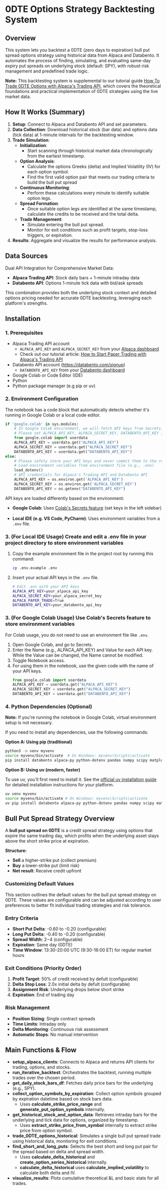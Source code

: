 # 0DTE Options Strategy Backtesting System

## Overview
This system lets you backtest a 0DTE (zero days to expiration) bull put spread options strategy using historical data from Alpaca and Databento. It automates the process of finding, simulating, and evaluating same-day expiry put spreads on underlying stock (default: SPY), with robust risk management and predefined trade logic.

**Note:** This backtesting system is supplemental to our tutorial guide [How To Trade 0DTE Options with Alpaca's Trading API](https://alpaca.markets/learn/how-to-trade-0dte-options-on-alpaca), which covers the theoretical foundations and practical implementation of 0DTE strategies using the live market data.



## How It Works (Summary)
1. **Setup**: Connect to Alpaca and Databento API and set parameters.
2. **Data Collection**: Download historical stock (bar data) and options data (tick data) at 1-minute intervals for the backtesting window.
3. **Trade Simulation**:
   - **Initialization**: 
     - Start scanning through historical market data chronologically from the earliest timestamp.
   - **Option Analysis**:
     - Calculate the options Greeks (delta) and Implied Volatility (IV) for each option symbol.
     - Find the first valid option pair that meets our trading criteria to build the bull put spread
   - **Continuous Monitoring**:
     - Perform these calculations every minute to identify suitable option legs.
   - **Spread Formation**:
     - Once suitable option legs are identified at the same timestamp, calculate the credits to be received and the total delta.
   - **Trade Management**:
     - Simulate entering the bull put spread.
     - Monitor for exit conditions such as profit targets, stop-loss triggers, or expiration.
4. **Results**: Aggregate and visualize the results for performance analysis.

## Data Sources

Dual API Integration for Comprehensive Market Data:
- **Alpaca Trading API**: Stock daily bars + 1-minute intraday data
- **Databento API**: Options 1-minute tick data with bid/ask spreads

This combination provides both the underlying stock context and detailed options pricing needed for accurate 0DTE backtesting, leveraging each platform's strengths.

## Installation
### 1. Prerequisites
- Alpaca Trading API account
  - `ALPACA_API_KEY` and `ALPACA_SECRET_KEY` from your [Alpaca dashboard](https://app.alpaca.markets/dashboard/overview)
  - Check out our tutorial article: [How to Start Paper Trading with Alpaca's Trading API](https://alpaca.markets/learn/start-paper-trading?ref=alpaca.markets)
- Databento API account (https://databento.com/signup)
  - `DATABENTO_API_KEY` from your [Databento dashboard](https://databento.com/portal/keys)
- Google Colab or Code Editor (IDE)
- Python
- Python package manager (e.g pip or uv)

### 2. Environment Configuration

The notebook has a code block that automatically detects whether it's running in Google Colab or a local code editor.

  ```python
  if 'google.colab' in sys.modules:
      # In Google Colab environment, we will fetch API keys from Secrets.
      # Please set ALPACA_API_KEY, ALPACA_SECRET_KEY, DATABENTO_API_KEY in Google Colab's Secrets from the left sidebar
      from google.colab import userdata
      ALPACA_API_KEY = userdata.get("ALPACA_API_KEY")
      ALPACA_SECRET_KEY = userdata.get("ALPACA_SECRET_KEY")
      DATABENTO_API_KEY = userdata.get("DATABENTO_API_KEY")
  else:
      # Please safely store your API keys and never commit them to the repository (use .gitignore)
      # Load environment variables from environment file (e.g., .env)
      load_dotenv()
      # API credentials for Alpaca's Trading API and Databento API
      ALPACA_API_KEY = os.environ.get('ALPACA_API_KEY')
      ALPACA_SECRET_KEY = os.environ.get('ALPACA_SECRET_KEY')
      DATABENTO_API_KEY = os.getenv("DATABENTO_API_KEY")
  ```

API keys are loaded differently based on the environment:
  - **Google Colab**: Uses [Colab's Secrets feature](https://x.com/GoogleColab/status/1719798406195867814) (set keys in the left sidebar) .
  - **Local IDE (e.g. VS Code, PyCharm)**: Uses environment variables from a `.env` file.
   


### 3. (For Local IDE Usage) Create and edit a .env file in your project directory to store environment variables
 1. Copy the example environment file in the project root by running this command:
    ```bash
    cp .env.example .env
    ```
 2. Insert your actual API keys in the `.env` file.
    ```bash
    # Edit .env with your API keys
    ALPACA_API_KEY=your_alpaca_api_key
    ALPACA_SECRET_KEY=your_alpaca_secret_key
    ALPACA_PAPER_TRADE=True
    DATABENTO_API_KEY=your_databento_api_key
    ```

### 3. (For Google Colab Usage) Use Colab's Secrets feature to store environment variables

For Colab usage, you do not need to use an environment file like `.env`.
  1. Open Google Colab, and go to Secrets.
  2. Enter the Name (e.g., ALPACA_API_KEY) and Value for each API key. While the Value can be changed, the Name cannot be modified.
  3. Toggle Notebook access.
  4. For using them in the notebook, use the given code with the name of your API keys.
      ```python
      from google.colab import userdata
      ALPACA_API_KEY = userdata.get("ALPACA_API_KEY")
      ALPACA_SECRET_KEY = userdata.get("ALPACA_SECRET_KEY")
      DATABENTO_API_KEY = userdata.get("DATABENTO_API_KEY")
      ```

### 4. Python Dependencies (Optional)

**Note:** If you're running the notebook in Google Colab, virtual environment setup is not necessary. 

If you need to install any dependencies, use the following commands:

**Option A: Using pip (traditional)**

```bash
python3 -m venv myvenv
source myvenv/bin/activate  # On Windows: myvenv\Scripts\activate
pip install databento alpaca-py python-dotenv pandas numpy scipy matplotlib jupyter ipykernel
```

**Option B: Using uv (modern, faster)**

To use uv, you'll first need to install it. See the [official uv installation guide](https://docs.astral.sh/uv/getting-started/installation/) for detailed installation instructions for your platform.
```bash
uv venv myvenv
source myvenv/bin/activate # On Windows: myvenv\Scripts\activate
uv pip install databento alpaca-py python-dotenv pandas numpy scipy matplotlib jupyter ipykernel
```

## Bull Put Spread Strategy Overview
A **bull put spread on 0DTE** is a credit spread strategy using options that expire the same trading day, which profits when the underlying asset stays above the short strike price at expiration.

**Structure:**
- **Sell** a higher-strike put (collect premium)
- **Buy** a lower-strike put (limit risk)
- **Net result**: Receive credit upfront

### Customizing Default Values
This section outlines the default values for the bull put spread strategy on 0DTE. These values are configurable and can be adjusted according to user preferences to better fit individual trading strategies and risk tolerance.

### Entry Criteria
- **Short Put Delta**: -0.60 to -0.20 (configurable)
- **Long Put Delta**: -0.40 to -0.20 (configurable)  
- **Spread Width**: $2-$4 (configurable)
- **Expiration**: Same day (0DTE)
- **Time Window**: 13:30-20:00 UTC (9:30-16:00 ET) for regular market hours

### Exit Conditions (Priority Order)
1. **Profit Target**: 50% of credit received by defult (configurable)
2. **Delta Stop Loss**: 2.0x initial delta by defult (configurable)
3. **Assignment Risk**: Underlying drops below short strike
4. **Expiration**: End of trading day

### Risk Management
- **Position Sizing**: Single contract spreads
- **Time Limits**: Intraday only
- **Delta Monitoring**: Continuous risk assessment
- **Automatic Stops**: No manual intervention


## Main Functions & Flow

- **setup_alpaca_clients**: Connects to Alpaca and returns API clients for trading, options, and stocks.
- **run_iterative_backtest**: Orchestrates the backtest, running multiple trades over the chosen period.
- **get_daily_stock_bars_df**: Fetches daily price bars for the underlying (e.g., SPY).
- **collect_option_symbols_by_expiration**: Collect option symbols grouped by expiration datetime based on stock bars data.
  - Uses **calculate_strike_price_range** and **generate_put_option_symbols** internally.
- **get_historical_stock_and_option_data**: Retrieves intraday bars for the underlying and tick data for options, organized by timestamp.
  - Uses **extract_strike_price_from_symbol** internally to extract strike price from option symbol.
- **trade_0DTE_options_historical**: Simulates a single bull put spread trade using historical data, monitoring for exit conditions.
- **find_short_and_long_puts**: Selects the best short and long put pair for the spread based on delta and spread width.
  - Uses **calculate_delta_historical** and **create_option_series_historical** internally.
  - **calculate_delta_historical** uses **calculate_implied_volatility** to calculate both delta and IV.
- **visualize_results**: Plots cumulative theoretical &L and basic stats for all trades.